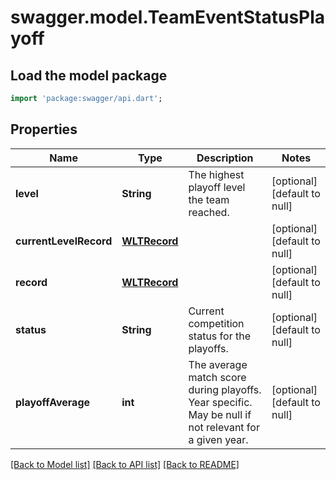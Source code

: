 # swagger.model.TeamEventStatusPlayoff

## Load the model package
```dart
import 'package:swagger/api.dart';
```

## Properties
Name | Type | Description | Notes
------------ | ------------- | ------------- | -------------
**level** | **String** | The highest playoff level the team reached. | [optional] [default to null]
**currentLevelRecord** | [**WLTRecord**](WLTRecord.md) |  | [optional] [default to null]
**record** | [**WLTRecord**](WLTRecord.md) |  | [optional] [default to null]
**status** | **String** | Current competition status for the playoffs. | [optional] [default to null]
**playoffAverage** | **int** | The average match score during playoffs. Year specific. May be null if not relevant for a given year. | [optional] [default to null]

[[Back to Model list]](../README.md#documentation-for-models) [[Back to API list]](../README.md#documentation-for-api-endpoints) [[Back to README]](../README.md)


